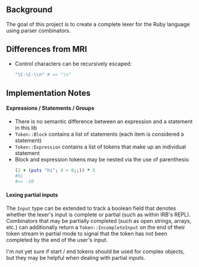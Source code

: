 ## Background

The goal of this project is to create a complete lexer for the Ruby language
using parser combinators.

## Differences from MRI

 * Control characters can be recursively escaped:
   ```ruby
   "\C-\C-\\n" # => "\n"
   ```

## Implementation Notes

#### Expressions / Statements / Groups

 * There is no semantic difference between an expression and a statement in this lib
 * `Token::Block` contains a list of statements (each item is considered a statement)
 * `Token::Expression` contains a list of tokens that make up an individual statement
 * Block and expression tokens may be nested via the use of parenthesis:
   ```ruby
   (2 + (puts "hi"; 4 - 8;;)) * 5
   #hi
   #=> -10
   ```

#### Lexing partial inputs

The `Input` type can be extended to track a boolean field that denotes whether
the lexer's input is complete or partial (such as within IRB's REPL). Combinators
that may be partially completed (such as open strings, arrays, etc.) can additionally
return a `Token::IncompleteInput` on the end of their token stream in partial mode
to signal that the token has not been completed by the end of the user's input.

I'm not yet sure if start / end tokens should be used for complex objects, but
they may be helpful when dealing with partial inputs.
